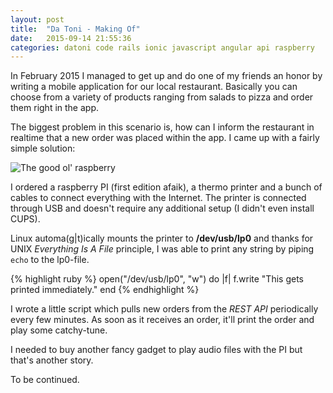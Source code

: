 ```yaml
---
layout: post
title:  "Da Toni - Making Of"
date:   2015-09-14 21:55:36
categories: datoni code rails ionic javascript angular api raspberry
---
```


In February 2015 I managed to get up and do one of my friends an honor by writing
a mobile application for our local restaurant. Basically you can choose from a
variety of products ranging from salads to pizza and order them right in the app.

The biggest problem in this scenario is, how can I inform the restaurant in realtime
that a new order was placed within the app. I came up with a fairly simple solution:

![The good ol' raspberry](http://cnet2.cbsistatic.com/hub/i/r/2014/07/14/e65601b4-e72c-4b0a-9b2e-e4b163627eb9/resize/770x578/1ceb749d00e60f666bd21dfe220f4858/raspberry-pi-b-plus1.jpg)

I ordered a raspberry PI (first edition afaik), a thermo printer and a bunch of cables to connect everything with the Internet. The printer is connected through USB and doesn't require any additional setup (I didn't even install CUPS).

Linux automa\(g\|t\)ically mounts the printer to **/dev/usb/lp0** and thanks for UNIX _Everything Is A File_ principle, I was able to print any string by piping `echo` to the lp0-file.

{% highlight ruby %}
open("/dev/usb/lp0", "w") do |f|
  f.write "This gets printed immediately."
end
{% endhighlight %}

I wrote a little script which pulls new orders from the _REST API_ periodically every few minutes.
As soon as it receives an order, it'll print the order and play some catchy-tune.

I needed to buy another fancy gadget to play audio files with the PI but that's another story. 

To be continued.
